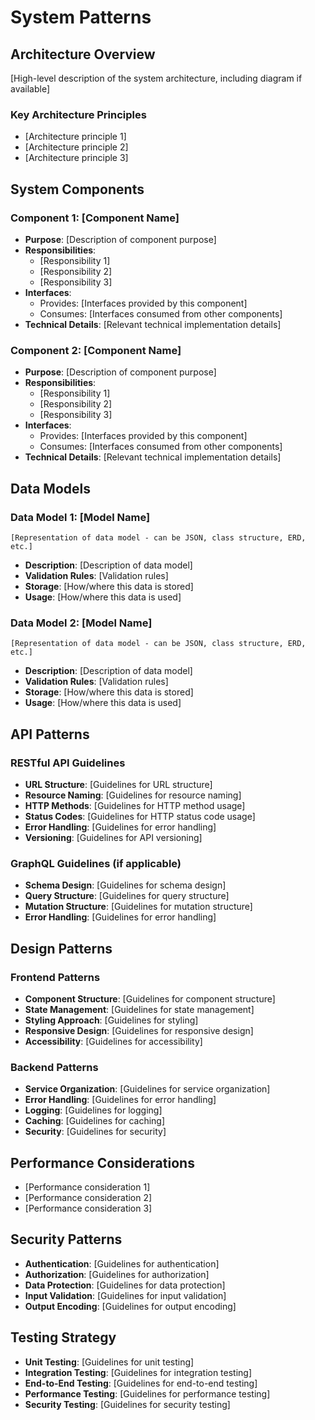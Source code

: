 # System Patterns

## Architecture Overview

[High-level description of the system architecture, including diagram if available]

### Key Architecture Principles

- [Architecture principle 1]
- [Architecture principle 2]
- [Architecture principle 3]

## System Components

### Component 1: [Component Name]

- **Purpose**: [Description of component purpose]
- **Responsibilities**: 
  - [Responsibility 1]
  - [Responsibility 2]
  - [Responsibility 3]
- **Interfaces**:
  - Provides: [Interfaces provided by this component]
  - Consumes: [Interfaces consumed from other components]
- **Technical Details**: [Relevant technical implementation details]

### Component 2: [Component Name]

- **Purpose**: [Description of component purpose]
- **Responsibilities**: 
  - [Responsibility 1]
  - [Responsibility 2]
  - [Responsibility 3]
- **Interfaces**:
  - Provides: [Interfaces provided by this component]
  - Consumes: [Interfaces consumed from other components]
- **Technical Details**: [Relevant technical implementation details]

## Data Models

### Data Model 1: [Model Name]

```
[Representation of data model - can be JSON, class structure, ERD, etc.]
```

- **Description**: [Description of data model]
- **Validation Rules**: [Validation rules]
- **Storage**: [How/where this data is stored]
- **Usage**: [How/where this data is used]

### Data Model 2: [Model Name]

```
[Representation of data model - can be JSON, class structure, ERD, etc.]
```

- **Description**: [Description of data model]
- **Validation Rules**: [Validation rules]
- **Storage**: [How/where this data is stored]
- **Usage**: [How/where this data is used]

## API Patterns

### RESTful API Guidelines

- **URL Structure**: [Guidelines for URL structure]
- **Resource Naming**: [Guidelines for resource naming]
- **HTTP Methods**: [Guidelines for HTTP method usage]
- **Status Codes**: [Guidelines for HTTP status code usage]
- **Error Handling**: [Guidelines for error handling]
- **Versioning**: [Guidelines for API versioning]

### GraphQL Guidelines (if applicable)

- **Schema Design**: [Guidelines for schema design]
- **Query Structure**: [Guidelines for query structure]
- **Mutation Structure**: [Guidelines for mutation structure]
- **Error Handling**: [Guidelines for error handling]

## Design Patterns

### Frontend Patterns

- **Component Structure**: [Guidelines for component structure]
- **State Management**: [Guidelines for state management]
- **Styling Approach**: [Guidelines for styling]
- **Responsive Design**: [Guidelines for responsive design]
- **Accessibility**: [Guidelines for accessibility]

### Backend Patterns

- **Service Organization**: [Guidelines for service organization]
- **Error Handling**: [Guidelines for error handling]
- **Logging**: [Guidelines for logging]
- **Caching**: [Guidelines for caching]
- **Security**: [Guidelines for security]

## Performance Considerations

- [Performance consideration 1]
- [Performance consideration 2]
- [Performance consideration 3]

## Security Patterns

- **Authentication**: [Guidelines for authentication]
- **Authorization**: [Guidelines for authorization]
- **Data Protection**: [Guidelines for data protection]
- **Input Validation**: [Guidelines for input validation]
- **Output Encoding**: [Guidelines for output encoding]

## Testing Strategy

- **Unit Testing**: [Guidelines for unit testing]
- **Integration Testing**: [Guidelines for integration testing]
- **End-to-End Testing**: [Guidelines for end-to-end testing]
- **Performance Testing**: [Guidelines for performance testing]
- **Security Testing**: [Guidelines for security testing]
